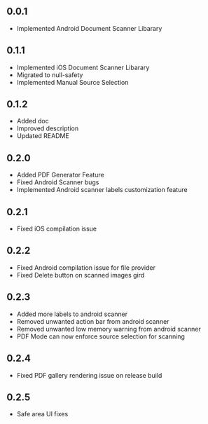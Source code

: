 ## 0.0.1

* Implemented Android Document Scanner Libarary

## 0.1.1

* Implemented iOS Document Scanner Libarary
* Migrated to null-safety
* Implemented Manual Source Selection

## 0.1.2

* Added doc
* Improved description
* Updated README
## 0.2.0

* Added PDF Generator Feature
* Fixed Android Scanner bugs
* Implemented Android scanner labels customization feature
## 0.2.1

* Fixed iOS compilation issue
## 0.2.2

* Fixed Android compilation issue for file provider
* Fixed Delete button on scanned images gird
## 0.2.3

* Added more labels to android scanner
* Removed unwanted action bar from android scanner
* Removed unwanted low memory warning from android scanner
* PDF Mode can now enforce source selection for scanning
  
## 0.2.4

* Fixed PDF gallery rendering issue on release build

## 0.2.5

* Safe area UI fixes